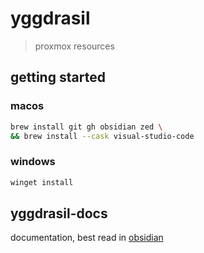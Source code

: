 # yggdrasil

> proxmox resources

## getting started

### macos

```bash
brew install git gh obsidian zed \
&& brew install --cask visual-studio-code
```

### windows

```powershell
winget install
```

## yggdrasil-docs

documentation, best read in [obsidian](https://obsidian.md/)
